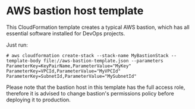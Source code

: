 # AWS bastion host template
This CloudFormation template creates a typical AWS bastion, which has all essential software installed for DevOps projects.

Just run:
```
# aws cloudformation create-stack --stack-name MyBastionStack --template-body file://aws-bastion-template.json --parameters ParameterKey=KeyPairName,ParameterValue="MyKey" ParameterKey=VPCId,ParameterValue="MyVPCId" ParameterKey=SubnetId,ParameterValue="MySubnetId"
```

Please note that the bastion host in this template has the full access role, therefore it is advised to change bastion's permissions policy before deploying it to production.
